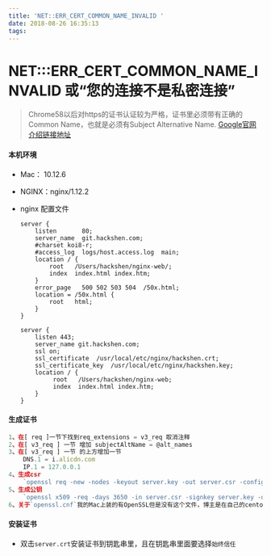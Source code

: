 ```yaml
---
title: 'NET::ERR_CERT_COMMON_NAME_INVALID '
date: 2018-08-26 16:35:13
tags:
---
```

# NET:::ERR_CERT_COMMON_NAME_INVALID 或“您的连接不是私密连接”
> Chrome58以后对https的证书认证较为严格，证书里必须带有正确的Common Name，也就是必须有Subject Alternative Name. [Google官网介绍链接地址](https://support.google.com/chrome/a/answer/7391219?hl=zh-Hans)

#### 本机环境
- Mac： 10.12.6
- NGINX：nginx/1.12.2

- nginx 配置文件

    ```javscript
    server {
        listen       80;
        server_name  git.hackshen.com;
        #charset koi8-r;
        #access_log  logs/host.access.log  main;
        location / {
            root   /Users/hackshen/nginx-web/;
            index  index.html index.htm;
        }
        error_page   500 502 503 504  /50x.html;
        location = /50x.html {
            root   html;
        }
    }

    server {
        listen 443;
        server_name git.hackshen.com;
        ssl on;
        ssl_certificate  /usr/local/etc/nginx/hackshen.crt;
        ssl_certificate_key  /usr/local/etc/nginx/hackshen.key;
        location / {
             root   /Users/hackshen/nginx-web;
             index  index.html index.htm;
        }
    }
    ```

#### 生成证书
```javascript
1、在[ req ]一节下找到req_extensions = v3_req 取消注释
2、在[ v3_req ] 一节 增加 subjectAltName = @alt_names
3、在[ v3_req ] 一节 的上方增加一节
    DNS.1 = i.alicdn.com
    IP.1 = 127.0.0.1
4、生成csr
    `openssl req -new -nodes -keyout server.key -out server.csr -config openssl.cnf`
5、生成公钥
    `openssl x509 -req -days 3650 -in server.csr -signkey server.key -out server.crt -extensions v3_req -extfile openssl.cnf`
6、关于`openssl.cnf`我的Mac上装的有OpenSSL但是没有这个文件，博主是在自己的centos上拷下来的
```

#### 安装证书
- 双击`server.crt`安装证书到钥匙串里，且在钥匙串里面要选择`始终信任`



